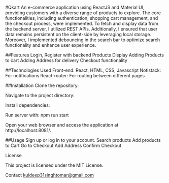 #Qkart
An e-commerce application using ReactJS and Material UI, providing customers with a diverse range of products to explore. The core functionalities, including authentication, shopping cart management, and the checkout process, were implemented. To fetch and display data from the backend server, I utilized REST APIs. Additionally, I ensured that user data remains persistent on the client-side by leveraging local storage. Moreover, I implemented debouncing in the search bar to optimize search functionality and enhance user experience.

##Features
Login, Register with backend
Products Display
Adding Products to cart
Adding Address for delivery
Checkout functionality

##Technologies Used
Front-end: React, HTML, CSS, Javascript
Notistack: For notifications
React-router: For routing between different pages


##Installation
Clone the repository:

Navigate to the project directory:

Install dependencies:

Run server with: npm run start

Open your web browser and access the application at http://localhost:8081/.

##Usage
Sign up or log in to your account.
Search products
Add products to Cart
Go to Checkout
Add Address
Confirm Checkout


License

This project is licensed under the MIT License.

Contact
kuldeep31singhtomar@gmail.com